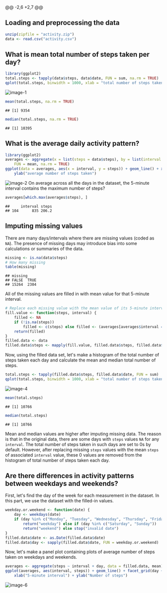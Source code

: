 @@ -2,6 +2,7 @@

## Loading and preprocessing the data


```r
unzip(zipfile = "activity.zip")
data <- read.csv("activity.csv")
```
## What is mean total number of steps taken per day?
```r
library(ggplot2)
total.steps <- tapply(data$steps, data$date, FUN = sum, na.rm = TRUE)
qplot(total.steps, binwidth = 1000, xlab = "total number of steps taken each day")
```
![image-1](image-1.png) 
```r
mean(total.steps, na.rm = TRUE)
```
```
## [1] 9354
```
```r
median(total.steps, na.rm = TRUE)
```
```
## [1] 10395
```
## What is the average daily activity pattern?
```r
library(ggplot2)
averages <- aggregate(x = list(steps = data$steps), by = list(interval = data$interval), 
    FUN = mean, na.rm = TRUE)
ggplot(data = averages, aes(x = interval, y = steps)) + geom_line() + xlab("5-minute interval") + 
    ylab("average number of steps taken")
```
![image-2](image-2.png) 
On average across all the days in the dataset, the 5-minute interval contains
the maximum number of steps?
```r
averages[which.max(averages$steps), ]
```
```
##     interval steps
## 104      835 206.2
```
## Imputing missing values
There are many days/intervals where there are missing values (coded as `NA`). The presence of missing days may introduce bias into some calculations or summaries of the data.
```r
missing <- is.na(data$steps)
# How many missing
table(missing)
```
```
## missing
## FALSE  TRUE 
## 15264  2304
```
All of the missing values are filled in with mean value for that 5-minute
interval.
```r
# Replace each missing value with the mean value of its 5-minute interval
fill.value <- function(steps, interval) {
    filled <- NA
    if (!is.na(steps)) 
        filled <- c(steps) else filled <- (averages[averages$interval == interval, "steps"])
    return(filled)
}
filled.data <- data
filled.data$steps <- mapply(fill.value, filled.data$steps, filled.data$interval)
```
Now, using the filled data set, let's make a histogram of the total number of steps taken each day and calculate the mean and median total number of steps.
```r
total.steps <- tapply(filled.data$steps, filled.data$date, FUN = sum)
qplot(total.steps, binwidth = 1000, xlab = "total number of steps taken each day")
```
![image-4](image-4.png) 
```r
mean(total.steps)
```
```
## [1] 10766
```
```r
median(total.steps)
```
```
## [1] 10766
```
Mean and median values are higher after imputing missing data. The reason is
that in the original data, there are some days with `steps` values `NA` for 
any `interval`. The total number of steps taken in such days are set to 0s by
default. However, after replacing missing `steps` values with the mean `steps`
of associated `interval` value, these 0 values are removed from the histogram
of total number of steps taken each day.
## Are there differences in activity patterns between weekdays and weekends?
First, let's find the day of the week for each measurement in the dataset. In
this part, we use the dataset with the filled-in values.
```r
weekday.or.weekend <- function(date) {
    day <- weekdays(date)
    if (day %in% c("Monday", "Tuesday", "Wednesday", "Thursday", "Friday")) 
        return("weekday") else if (day %in% c("Saturday", "Sunday")) 
        return("weekend") else stop("invalid date")
}
filled.data$date <- as.Date(filled.data$date)
filled.data$day <- sapply(filled.data$date, FUN = weekday.or.weekend)
```
Now, let's make a panel plot containing plots of average number of steps taken
on weekdays and weekends.
```r
averages <- aggregate(steps ~ interval + day, data = filled.data, mean)
ggplot(averages, aes(interval, steps)) + geom_line() + facet_grid(day ~ .) + 
    xlab("5-minute interval") + ylab("Number of steps")
```
![image-6](image-6.png) 
